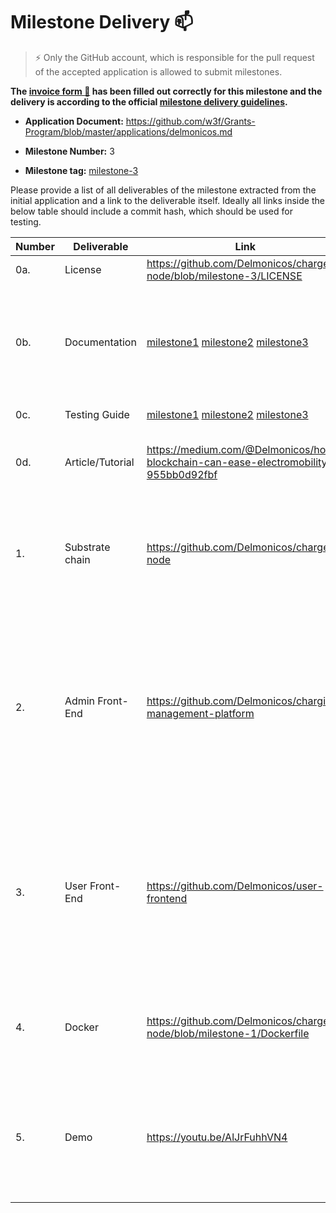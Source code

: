 # Milestone Delivery :mailbox:

> ⚡ Only the GitHub account, which is responsible for the pull request of the accepted application is allowed to submit milestones.

**The [invoice form :pencil:](https://forms.gle/8Wx7nxtq8fKrsuEz8) has been filled out correctly for this milestone and the delivery is according to the official [milestone delivery guidelines](https://github.com/w3f/General-Grants-Program/blob/master/grants/milestone-deliverables-guidelines.md).**

- **Application Document:** https://github.com/w3f/Grants-Program/blob/master/applications/delmonicos.md

- **Milestone Number:** 3

- **Milestone tag:** [milestone-3](https://github.com/Delmonicos/charger-node/tree/milestone-3)

Please provide a list of all deliverables of the milestone extracted from the initial application and a link to the deliverable itself. Ideally all links inside the below table should include a commit hash, which should be used for testing.

| Number | Deliverable      | Link                                                                                                                                                                                                                                                                                                                                               | Notes                                                                                                                                                                    |
| ------ | ---------------- | -------------------------------------------------------------------------------------------------------------------------------------------------------------------------------------------------------------------------------------------------------------------------------------------------------------------------------------------------- | ------------------------------------------------------------------------------------------------------------------------------------------------------------------------ |
| 0a.    | License          | https://github.com/Delmonicos/charger-node/blob/milestone-3/LICENSE                                                                                                                                                                                                                                                                                | Apache 2.0                                                                                                                                                               |
| 0b.    | Documentation    | [milestone1](https://github.com/Delmonicos/charger-node/blob/milestone-1/Web3-Grant/milestone1/testing-guide.md) [milestone2](https://github.com/Delmonicos/charger-node/blob/milestone-2/Web3-Grant/milestone2/testing-guide.md) [milestone3](https://github.com/Delmonicos/charger-node/blob/milestone-3/Web3-Grant/milestone3/testing-guide.md) | The testing guide describes what has been developed in this milestone and how to test it.                                                                                |
| 0c.    | Testing Guide    | [milestone1](https://github.com/Delmonicos/charger-node/blob/milestone-1/Web3-Grant/milestone1/testing-guide.md) [milestone2](https://github.com/Delmonicos/charger-node/blob/milestone-2/Web3-Grant/milestone2/testing-guide.md) [milestone3](https://github.com/Delmonicos/charger-node/blob/milestone-3/Web3-Grant/milestone3/testing-guide.md) | The code has unit-test.                                                                                                                                                  |
| 0d.    | Article/Tutorial | https://medium.com/@Delmonicos/how-blockchain-can-ease-electromobility-955bb0d92fbf                                                                                                                                                                                                                                                                | The Delmonicos article published on Medium                                                                                                                               |
| 1.     | Substrate chain  | https://github.com/Delmonicos/charger-node                                                                                                                                                                                                                                                                                                         | The Charger Node has been compiled for ARM architecture and tested on Raspberry Pi 4                                                                                     |
| 2.     | Admin Front-End  | https://github.com/Delmonicos/charging-management-platform                                                                                                                                                                                                                                                                                         | Basic Admin-UI connected to Elastic Search for monitoring of blockchain events and to Substrate using Polkadot.js in order to register a new charger and manage pricing. |
| 3.     | User Front-End   | https://github.com/Delmonicos/user-frontend                                                                                                                                                                                                                                                                                                        | A React-based responsive webapp, used as the User Interface for the Proof-Of-Concept, allows an user to locate chargers, start & monitor a charge.                       |
| 4.     | Docker           | https://github.com/Delmonicos/charger-node/blob/milestone-1/Dockerfile                                                                                                                                                                                                                                                                             | The dockerfile build and starts the node in development mode.                                                                                                            |
| 5.     | Demo             | https://youtu.be/AlJrFuhhVN4                                                                                                                                                                                                                                                                                                                       | the video shows how the prototype works, including the user interface, the administration interface and the explorer.                                                    |
